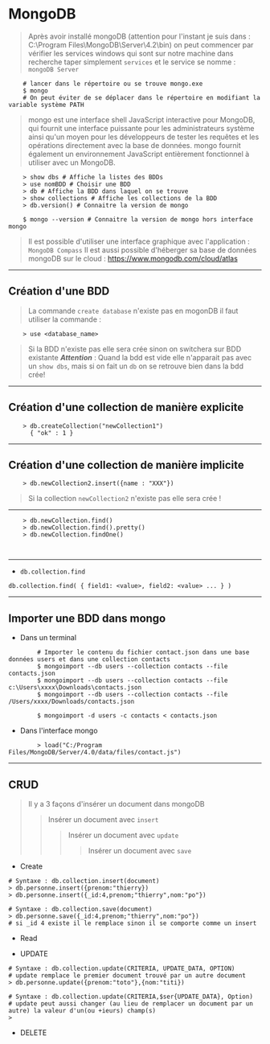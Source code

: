 # MongoDB

> Après avoir installé mongoDB (attention pour l'instant je suis dans : C:\Program Files\MongoDB\Server\4.2\bin)
> on peut commencer par vérifier les services windows qui sont sur notre machine
> dans recherche taper simplement ``services`` et le service se nomme : ``mongoDB Server``

````shell script
    # lancer dans le répertoire ou se trouve mongo.exe
    $ mongo
    # On peut éviter de se déplacer dans le répertoire en modifiant la variable système PATH
````

>mongo est une interface shell JavaScript interactive pour MongoDB,
>qui fournit une interface puissante pour les administrateurs système ainsi
>qu'un moyen pour les développeurs de tester les requêtes et les opérations directement
>avec la base de données. mongo fournit également un environnement JavaScript
> entièrement fonctionnel à utiliser avec un MongoDB.

````shell script
    > show dbs # Affiche la listes des BDDs
    > use nomBDD # Choisir une BDD
    > db # Affiche la BDD dans laquel on se trouve
    > show collections # Affiche les collections de la BDD  
    > db.version() # Connaitre la version de mongo

    $ mongo --version # Connaitre la version de mongo hors interface mongo
````

> Il est possible d'utiliser une interface graphique avec l'application : ``MongoDB Compass``
> Il est aussi possible d'héberger sa base de données mongoDB sur le cloud : https://www.mongodb.com/cloud/atlas

---

## Création d'une BDD

> La commande `create database` n'existe pas en mogonDB
> il faut utiliser la commande :

````shell script
    > use <database_name>
````

> Si la BDD n'existe pas elle sera crée sinon on switchera sur BDD existante
>***Attention*** : Quand la bdd est vide elle n'apparait pas avec un `show dbs`, mais si on fait un `db` on se retrouve bien dans la bdd crée!
---

## Création d'une collection de manière explicite

````shell script
    > db.createCollection("newCollection1")
      { "ok" : 1 }
````

---

## Création d'une collection de manière implicite

````shell script
    > db.newCollection2.insert({name : "XXX"})
````

> Si la collection `newCollection2` n'existe pas elle sera crée !
---

````shell script
    > db.newCollection.find()
    > db.newCollection.find().pretty()
    > db.newCollection.findOne()

    
````

---

- ``db.collection.find``

````shell script
db.collection.find( { field1: <value>, field2: <value> ... } )
````

---

## Importer une BDD dans mongo

- Dans un terminal

````shell script
        # Importer le contenu du fichier contact.json dans une base données users et dans une collection contacts
        $ mongoimport --db users --collection contacts --file contacts.json
        $ mongoimport --db users --collection contacts --file c:\Users\xxxx\Downloads\contacts.json
        $ mongoimport --db users --collection contacts --file /Users/xxxx/Downloads/contacts.json

        $ mongoimport -d users -c contacts < contacts.json
````

- Dans l'interface mongo

````shell script
        > load("C:/Program Files/MongoDB/Server/4.0/data/files/contact.js")
````

---

## CRUD

> Il y a 3 façons d'insérer un document dans mongoDB
>> Insérer un document avec `insert`
>>> Insérer un document avec `update`
>>>> Insérer un document avec `save`

- Create

````script shell
# Syntaxe : db.collection.insert(document)
> db.personne.insert({prenom:"thierry})
> db.personne.insert({_id:4,prenom;"thierry",nom:"po"})

# Syntaxe : db.collection.save(document)
> db.personne.save({_id:4,prenom;"thierry",nom:"po"})
# si _id 4 existe il le remplace sinon il se comporte comme un insert
````

- Read

- UPDATE

````script shell
# Syntaxe : db.collection.update(CRITERIA, UPDATE_DATA, OPTION)
# update remplace le premier document trouvé par un autre document
> db.personne.update({prenom:"toto"},{nom:"titi})

# Syntaxe : db.collection.update(CRITERIA,$ser{UPDATE_DATA}, Option)
# update peut aussi changer (au lieu de remplacer un document par un autre) la valeur d'un(ou +ieurs) champ(s)
> 

````

- DELETE
